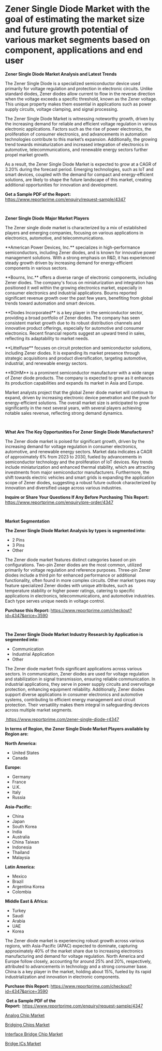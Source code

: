 <p><h1>Zener Single Diode Market with the goal of estimating the market size and future growth potential of various market segments based on component, applications and end user</h1></p><p><strong>Zener Single Diode Market Analysis and Latest Trends</strong></p>
<p><p>The Zener Single Diode is a specialized semiconductor device used primarily for voltage regulation and protection in electronic circuits. Unlike standard diodes, Zener diodes allow current to flow in the reverse direction when the voltage exceeds a specific threshold, known as the Zener voltage. This unique property makes them essential in applications such as power supply circuits, voltage clamping, and signal processing.</p><p>The Zener Single Diode Market is witnessing noteworthy growth, driven by the increasing demand for reliable and efficient voltage regulation in various electronic applications. Factors such as the rise of power electronics, the proliferation of consumer electronics, and advancements in automation technologies contribute to this market’s expansion. Additionally, the growing trend towards miniaturization and increased integration of electronics in automotive, telecommunications, and renewable energy sectors further propel market growth.</p><p>As a result, the Zener Single Diode Market is expected to grow at a CAGR of 3.20% during the forecast period. Emerging technologies, such as IoT and smart devices, coupled with the demand for compact and energy-efficient solutions, are likely to shape the future landscape of this market, creating additional opportunities for innovation and development.</p></p>
<p><strong>Get a Sample PDF of the Report:&nbsp;</strong> <a href="https://www.reportprime.com/enquiry/request-sample/4347?utm_campaign=1932&utm_medium=2&utm_source=Github&utm_content=ia&utm_term=19032025&utm_id=zener-single-diode">https://www.reportprime.com/enquiry/request-sample/4347</a></p>
<p>&nbsp;</p>
<p><strong>Zener Single Diode Major Market Players</strong></p>
<p><p>The Zener single diode market is characterized by a mix of established players and emerging companies, focusing on various applications in electronics, automotive, and telecommunications.</p><p>**American Power Devices, Inc.** specializes in high-performance semiconductors, including Zener diodes, and is known for innovative power management solutions. With a strong emphasis on R&D, it has experienced steady growth driven by increasing demand for energy-efficient components in various sectors.</p><p>**Bourns, Inc.** offers a diverse range of electronic components, including Zener diodes. The company's focus on miniaturization and integration has positioned it well within the growing electronics market, especially in consumer electronics and industrial applications. Bourns reported significant revenue growth over the past few years, benefiting from global trends toward automation and smart devices.</p><p>**Diodes Incorporated** is a key player in the semiconductor sector, providing a broad portfolio of Zener diodes. The company has seen consistent market growth due to its robust distribution channels and innovative product offerings, especially for automotive and consumer electronics. Recent financial reports suggest an upward trend in sales, reflecting its adaptability to market needs.</p><p>**Littelfuse** focuses on circuit protection and semiconductor solutions, including Zener diodes. It is expanding its market presence through strategic acquisitions and product diversification, targeting automotive, industrial, and renewable energy sectors.</p><p>**ROHM** is a prominent semiconductor manufacturer with a wide range of Zener diode products. The company is expected to grow as it enhances its production capabilities and expands its market in Asia and Europe.</p><p>Market analysts project that the global Zener diode market will continue to expand, driven by increasing electronic device penetration and the push for energy-efficient solutions. The overall market size is anticipated to grow significantly in the next several years, with several players achieving notable sales revenue, reflecting strong demand dynamics.</p></p>
<p>&nbsp;</p>
<p><strong>What Are The Key Opportunities For Zener Single Diode Manufacturers?</strong></p>
<p><p>The Zener diode market is poised for significant growth, driven by the increasing demand for voltage regulation in consumer electronics, automotive, and renewable energy sectors. Market data indicates a CAGR of approximately 6% from 2023 to 2030, fueled by advancements in semiconductor technology and the proliferation of IoT devices. Key trends include miniaturization and enhanced thermal stability, which are attracting investments from major semiconductor manufacturers. Furthermore, the shift towards electric vehicles and smart grids is expanding the application scope of Zener diodes, suggesting a robust future outlook characterized by innovation and diversified usage across various industries.</p></p>
<p><strong>Inquire or Share Your Questions If Any Before Purchasing This Report:</strong> <a href="https://www.reportprime.com/enquiry/pre-order/4347?utm_campaign=1932&utm_medium=2&utm_source=Github&utm_content=ia&utm_term=19032025&utm_id=zener-single-diode">https://www.reportprime.com/enquiry/pre-order/4347</a></p>
<p>&nbsp;</p>
<p><strong>Market Segmentation</strong></p>
<p><strong>The Zener Single Diode Market Analysis by types is segmented into:</strong></p>
<p><ul><li>2 Pins</li><li>3 Pins</li><li>Other</li></ul></p>
<p><p>The Zener diode market features distinct categories based on pin configurations. Two-pin Zener diodes are the most common, utilized primarily for voltage regulation and reference purposes. Three-pin Zener diodes include a third pin for enhanced performance or additional functionality, often found in more complex circuits. Other market types may feature specialized Zener diodes with unique attributes, such as temperature stability or higher power ratings, catering to specific applications in electronics, telecommunications, and automotive industries. Each type serves unique needs in voltage control.</p></p>
<p><strong>Purchase this Report:&nbsp;</strong><a href="https://www.reportprime.com/checkout?id=4347&price=3590&utm_campaign=1932&utm_medium=2&utm_source=Github&utm_content=ia&utm_term=19032025&utm_id=zener-single-diode">https://www.reportprime.com/checkout?id=4347&price=3590</a></p>
<p>&nbsp;</p>
<p><strong>The Zener Single Diode Market Industry Research by Application is segmented into:</strong></p>
<p><ul><li>Communication</li><li>Industrial Application</li><li>Other</li></ul></p>
<p><p>The Zener diode market finds significant applications across various sectors. In communication, Zener diodes are used for voltage regulation and stabilization in signal transmission, ensuring reliable communication. In industrial applications, they serve in power supply circuits and overvoltage protection, enhancing equipment reliability. Additionally, Zener diodes support diverse applications in consumer electronics and automotive systems, contributing to efficient energy management and circuit protection. Their versatility makes them integral in safeguarding devices across multiple market segments.</p></p>
<p><a href="https://www.reportprime.com/zener-single-diode-r4347?utm_campaign=1932&utm_medium=2&utm_source=Github&utm_content=ia&utm_term=19032025&utm_id=zener-single-diode">&nbsp;https://www.reportprime.com/zener-single-diode-r4347</a></p>
<p><strong>In terms of Region, the Zener Single Diode Market Players available by Region are:</strong></p>
<p>
    <p> <strong> North America: </strong>
        <ul>
            <li>United States</li>
            <li>Canada</li>
        </ul>
        </p> 
    <p> <strong> Europe: </strong>
        <ul>
            <li>Germany</li>
            <li>France</li>
            <li>U.K.</li>
            <li>Italy</li>
            <li>Russia</li>
        </ul>
        </p> 
    <p> <strong> Asia-Pacific: </strong>
        <ul>
            <li>China</li>
            <li>Japan</li>
            <li>South Korea</li>
            <li>India</li>
            <li>Australia</li>
            <li>China Taiwan</li>
            <li>Indonesia</li>
            <li>Thailand</li>
            <li>Malaysia</li>
        </ul>
        </p> 
    <p> <strong> Latin America: </strong>
        <ul>
            <li>Mexico</li>
            <li>Brazil</li>
            <li>Argentina Korea</li>
            <li>Colombia</li>
        </ul>
        </p> 
    <p> <strong> Middle East & Africa: </strong>
        <ul>
            <li>Turkey</li>
            <li>Saudi</li>
            <li>Arabia</li>
            <li>UAE</li>
            <li>Korea</li>
        </ul>
    </p>
    </p>
<p><p>The Zener diode market is experiencing robust growth across various regions, with Asia-Pacific (APAC) expected to dominate, capturing approximately 40% of the market share due to increasing electronics manufacturing and demand for voltage regulation. North America and Europe follow closely, accounting for around 25% and 20%, respectively, attributed to advancements in technology and a strong consumer base. China is a key player in the market, holding about 15%, fueled by its rapid industrialization and innovation in electronic components.</p></p>
<p><strong>Purchase this Report: </strong><a href="https://www.reportprime.com/checkout?id=4347&price=3590&utm_campaign=1932&utm_medium=2&utm_source=Github&utm_content=ia&utm_term=19032025&utm_id=zener-single-diode">https://www.reportprime.com/checkout?id=4347&price=3590</a></p>
<p>&nbsp;<strong>Get a Sample PDF of the Report:&nbsp;&nbsp;</strong><a href="https://www.reportprime.com/enquiry/request-sample/4347?utm_campaign=1932&utm_medium=2&utm_source=Github&utm_content=ia&utm_term=19032025&utm_id=zener-single-diode">https://www.reportprime.com/enquiry/request-sample/4347</a></p>
<p><strong></strong></p>
<p><p><a href="https://github.com/vimar16th/Market-Research-Report-List-7/blob/main/analog-chip-market.md?utm_campaign=1932&utm_medium=2&utm_source=Github&utm_content=ia&utm_term=19032025&utm_id=zener-single-diode">Analog Chip Market</a></p><p><a href="https://github.com/maikefelanc3/Market-Research-Report-List-1/blob/main/bridging-chips-market.md?utm_campaign=1932&utm_medium=2&utm_source=Github&utm_content=ia&utm_term=19032025&utm_id=zener-single-diode">Bridging Chips Market</a></p><p><a href="https://github.com/shiahbuyerin/Market-Research-Report-List-1/blob/main/interface-bridge-chip-market.md?utm_campaign=1932&utm_medium=2&utm_source=Github&utm_content=ia&utm_term=19032025&utm_id=zener-single-diode">Interface Bridge Chip Market</a></p><p><a href="https://github.com/fahieraudau9/Market-Research-Report-List-1/blob/main/bridge-ics-market.md?utm_campaign=1932&utm_medium=2&utm_source=Github&utm_content=ia&utm_term=19032025&utm_id=zener-single-diode">Bridge ICs Market</a></p></p>
